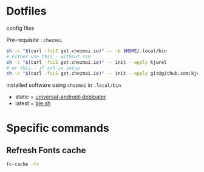 # Dotfiles

config files

Pre-requisite : `chezmoi`

```bash
sh -c "$(curl -fsLS get.chezmoi.io)" -- -b $HOME/.local/bin
# either use this - without ssh
sh -c "$(curl -fsLS get.chezmoi.io)" -- init --apply kjurel
# or this - if ssh is setup
sh -c "$(curl -fsLS get.chezmoi.io)" -- init --apply git@github.com:kjurel/dotfiles.git
```

installed software using `chezmoi` in `.local/bin`

- static = [universal-android-debloater](https://github.com/0x192/universal-android-debloater)
- latest = [ble.sh](https://github.com/akinomyoga/ble.sh)

# Specific commands

## Refresh Fonts cache

```sh
fc-cache -fv
```
